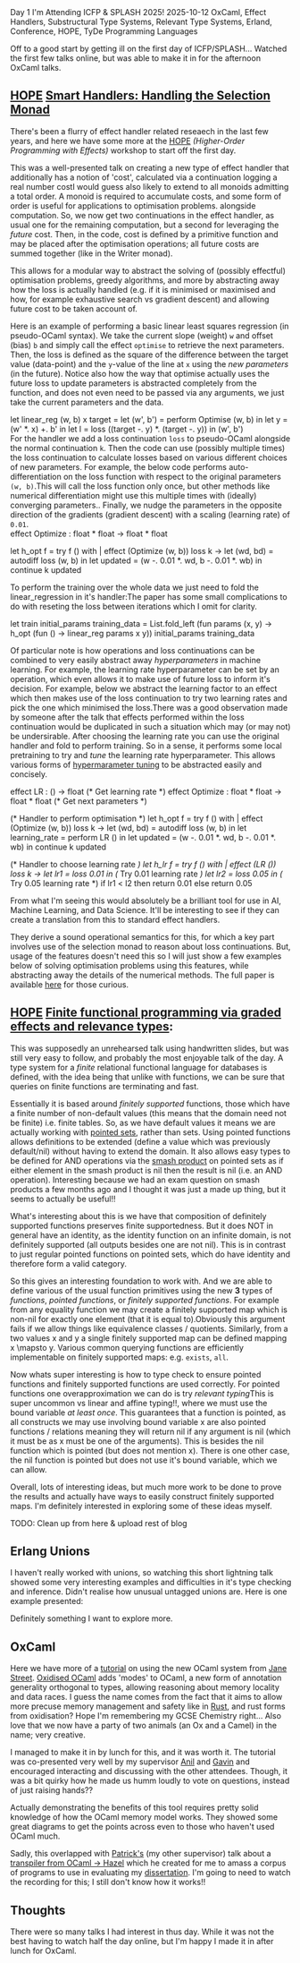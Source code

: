 <post-metadata>
  <post-title>Day 1</post-title>
  <post-series>I'm Attending ICFP & SPLASH 2025!</post-series>
  <post-date>2025-10-12</post-date>
  <post-tags>OxCaml, Effect Handlers, Substructural Type Systems, Relevant Type Systems, Erland, Conference, HOPE, TyDe Programming Languages</post-tags>
</post-metadata>

Off to a good start by getting ill on the first day of ICFP/SPLASH... Watched the first few talks online, but was able to make it in for the afternoon OxCaml talks.

## [HOPE](https://conf.researchr.org/home/icfp-splash-2025/hope-2025) [Smart Handlers: Handling the Selection Monad](https://conf.researchr.org/details/icfp-splash-2025/hope-2025-papers/7/Smart-Handlers-Handling-the-selection-monad)
There's been a flurry of effect handler related reseaech in the last few years, and here we have some more at the [HOPE](https://conf.researchr.org/home/icfp-splash-2025/hope-2025) _(Higher-Order Programming with Effects)_ workshop to start off the first day. 

This was a well-presented talk on creating a new type of effect handler that additionally has a notion of 'cost', calculated via a continuation logging a real number cost<fn>I would guess also likely to extend to all monoids admitting a total order. A monoid is required to accumulate costs, and some form of order is useful for applications to optimisation problems.</fn> alongside computation. So, we now get two continuations in the effect handler, as usual one for the remaining computation, but a second for leveraging the _future_ cost. Then, in the code, cost is defined by a primitive function and may be placed after the optimisation operations; all future costs are summed together (like in the Writer monad).

This allows for a modular way to abstract the solving of (possibly effectful) optimisation problems, greedy algorithms, and more by abstracting away how the loss is actually handled (e.g. if it is minimised or maximised and how, for example exhaustive search vs gradient descent) and allowing future cost to be taken account of. 

Here is an example of performing a basic linear least squares regression (in pseudo-OCaml syntax). We take the current slope (weight) <code>w</code> and offset (bias) <code>b</code> and simply call the effect <code>optimise</code> to retrieve the next parameters. Then, the loss is defined as the square of the difference between the target value (data-point) and the <code>y</code>-value of the line at <code>x</code> using the _new parameters_ (in the future). Notice also how the way that optimise actually uses the future loss to update parameters is abstracted completely from the function, and does not even need to be passed via any arguments, we just take the current parameters and the data.
<div class="language-ocaml">
let linear_reg (w, b) x target =
  let (w', b') = perform Optimise (w, b) in
  let y = (w' *. x) +. b' in
  let l = loss ((target -. y) *. (target -. y)) in
  (w', b')
</div>
For the handler we add a loss continuation <code>loss</code> to pseudo-OCaml alongside the normal continuation <code>k</code>. Then the code can use (possibly multiple times) the loss continuation to calculate losses based on various different choices of new parameters. For example, the below code performs auto-differentiation on the loss function with respect to the original parameters <code>(w, b)</code>.<fn>This will call the loss function only once, but other methods like numerical differentiation might use this multiple times with (ideally) converging parameters.</fn>. Finally, we nudge the parameters in the opposite direction of the gradients (gradient descent) with a scaling (learning rate) of <code>0.01</code>.
<div class="language-ocaml">
effect Optimize : float * float -> float * float

let h_opt f =
  try f () with
  | effect (Optimize (w, b)) loss k ->
    let (wd, bd) = autodiff loss (w, b) in
    let updated = (w -. 0.01 *. wd, b -. 0.01 *. wb) in
    continue k updated
</div>

To perform the training over the whole data we just need to fold the linear_regression in it's handler:<fn>The paper has some small complications to do with reseting the loss between iterations which I omit for clarity.</fn>
<div class="language-ocaml">
let train initial_params training_data =
  List.fold_left
    (fun params (x, y) ->
       h_opt (fun () ->
         linear_reg params x y))
    initial_params
    training_data
</div>

Of particular note is how operations and loss continuations can be combined to very easily abstract away _hyperparameters_ in machine learning. For example,  the learning rate hyperparameter can be set by an operation, which even allows it to make use of future loss to inform it's decision. For example, below we abstract the learning factor to an effect which then makes use of the loss continuation to try two learning rates and pick the one which minimised the loss.<fn>There was a good observation made by someone after the talk that effects performed within the loss continuation would be duplicated in such a situation which may (or may not) be undersirable.</fn> After choosing the learning rate you can use the original handler and fold to perform training. So in a sense, it performs some local pretraining to try and _tune_ the learning rate hyperparameter. This allows various forms of [hypermarameter tuning](https://en.wikipedia.org/wiki/Hyperparameter_optimization) to be abstracted easily and concisely.

<div class="language-ocaml">
effect LR : () -> float (* Get learning rate *)
effect Optimize : float * float -> float * float (* Get next parameters *)

(* Handler to perform optimisation *)
let h_opt f =
  try f () with
  | effect (Optimize (w, b)) loss k ->
    let (wd, bd) = autodiff loss (w, b) in
    let learning_rate = perform LR () in
    let updated = (w -. 0.01 *. wd, b -. 0.01 *. wb) in
    continue k updated

(* Handler to choose learning rate *)
let h_lr f =
  try f () with
  | effect (LR ()) loss k ->
    let lr1 = loss 0.01 in (* Try 0.01 learning rate *)
    let lr2 = loss 0.05 in (* Try 0.05 learning rate *)
    if lr1 < l2 then return 0.01 else return 0.05
</div>

From what I'm seeing this would absolutely be a brilliant tool for use in AI, Machine Learning, and Data Science. It'll be interesting to see if they can create a translation from this to standard effect handlers.

They derive a sound operational semantics for this, for which a key part involves use of the selection monad to reason about loss continuations. But, usage of the features doesn't need this so I will just show a few examples below of solving optimisation problems using this features, while abstracting away the details of the numerical methods. The full paper is available [here](https://doi.org/10.1145/3729321) for those curious.


## [HOPE](https://conf.researchr.org/home/icfp-splash-2025/hope-2025) [Finite functional programming via graded effects and relevance types](https://conf.researchr.org/details/icfp-splash-2025/hope-2025-papers/3/Finite-functional-programming-via-graded-effects-and-relevance-types):

This was supposedly an unrehearsed talk using handwritten slides, but was still very easy to follow, and probably the most enjoyable talk of the day. 
A type system for a _finite_ relational functional language for databases is defined, with the idea being that unlike with functions, we can be sure that queries on finite functions are terminating and fast.

Essentially it is based around _finitely supported_ functions, those which have a finite number of non-default values (this means that the domain need not be finite) i.e. finite tables. So, as we have default values it means we are actually working with [pointed sets](https://en.wikipedia.org/wiki/Pointed_set), rather than sets. Using pointed functions allows definitions to be extended (define a value which was previously default/nil) without having to extend the domain. It also allows easy types to be defined for AND operations via the [smash product](https://en.wikipedia.org/wiki/Smash_product) on pointed sets as if either element in the smash product is nil then the result is nil (i.e. an AND operation). Interesting because we had an exam question on smash products a few months ago and I thought it was just a made up thing, but it seems to actually be useful!!

What's interesting about this is we have that composition of definitely supported functions preserves finite supportedness. But it does NOT in general have an identity, as the identity function on an infinite domain, is not definitely supported (all outputs besides one are not nil). This is in contrast to just regular pointed functions on pointed sets, which do have identity and therefore form a valid category.

So this gives an interesting foundation to work with. And we are able to define various of the usual function primitives using the new **3** types of _functions_, _pointed functions_, or _finitely supported functions_. For example from any equality function we may create a finitely supported map which is non-nil for exactly one element (that it is equal to).<fn>Obviously this argument fails if we allow things like equivalence classes / quotients.</fn> Similarly, from a two values <span class="inline-math">x</span> and <span class="inline-math">y</span> a single finitely supported map can be defined mapping <span class="inline-math">x \mapsto y</span>. Various common querying functions are efficiently implementable on finitely supported maps: e.g. <code>exists</code>, <code>all</code>. 

Now whats super interesting is how to type check to ensure pointed functions and finitely supported functions are used correctly. For pointed functions one overapproximation we can do is try _relevant typing_<fn>This is super uncommon vs linear and affine typing!!</fn>, where we must use the bound variable _at least once_. This guarantees that a function is pointed, as all constructs we may use involving bound variable <span class="inline-math">x</span> are also pointed functions / relations meaning they will return nil if any argument is nil (which it must be as <span class="inline-math">x</span> must be one of the arguments). This is besides the nil function which is pointed (but does not mention <span class="inline-math">x</span>). There is one other case, the nil function is pointed but does not use it's bound variable, which we can allow. 

Overall, lots of interesting ideas, but much more work to be done to prove the results and actually have ways to easily construct finitely supported maps. I'm definitely interested in exploring some of these ideas myself.

TODO: Clean up from here & upload rest of blog
## Erlang Unions
I haven't really worked with unions, so watching this short lightning talk showed some very interesting examples and difficulties in it's type checking and inference. Didn't realise how unusual untagged unions are. Here is one example presented:

 Definitely something I want to explore more.

## OxCaml
Here we have more of a [tutorial]() on using the new OCaml system from [Jane Street](). [Oxidised OCaml]() adds 'modes' to OCaml, a new form of annotation generality orthogonal to types, allowing reasoning about memory locality and data races. I guess the name comes from the fact that it aims to allow more precuse memory management and safety like in [Rust](), and rust forms from oxidisation? Hope I'm remembering my GCSE Chemistry right... Also love that we now have a party of two animals (an Ox and a Camel) in the name; very creative.

I managed to make it in by lunch for this, and it was worth it. The tutorial was co-presented very well by my supervisor [Anil]() and [Gavin]() and encouraged interacting and discussing with the other attendees. Though, it was a bit quirky how he made us humm loudly to vote on questions, instead of just raising hands??

Actually demonstrating the benefits of this tool requires pretty solid knowledge of how the OCaml memory model works. They showed some great diagrams to get the points across even to those who haven't used OCaml much.

Sadly, this overlapped with [Patrick's]() (my other supervisor) talk about a [transpiler from OCaml -> Hazel]() which he created for me to amass a corpus of programs to use in evaluating my [dissertation](). I'm going to need to watch the recording for this; I still don't know how it works!!

## Thoughts
There were so many talks I had interest in thus day. While it was not the best having to watch half the day online, but I'm happy I made it in after lunch for OxCaml.

